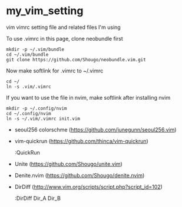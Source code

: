 # my_vim_setting
vim vimrc setting file and related files I'm using

To use .vimrc in this page, clone neobundle first

	mkdir -p ~/.vim/bundle
	cd ~/.vim/bundle
	git clone https://github.com/Shougo/neobundle.vim.git

Now make softlink for .vimrc to ~/.vimrc

	cd ~/
	ln -s .vim/.vimrc

If you want to use the file in nvim, make softlink after installing nvim

	mkdir -p ~/.config/nvim
	cd ~/.config/nvim
	ln -s ~/.vim/.vimrc init.vim

* seoul256 colorschme (https://github.com/junegunn/seoul256.vim)
* vim-quickrun (https://github.com/thinca/vim-quickrun)

	:QuickRun

* Unite (https://github.com/Shougo/unite.vim)
* Denite.nvim (https://github.com/Shougo/denite.nvim)
* DirDiff (http://www.vim.org/scripts/script.php?script_id=102)

	:DirDiff Dir_A Dir_B
